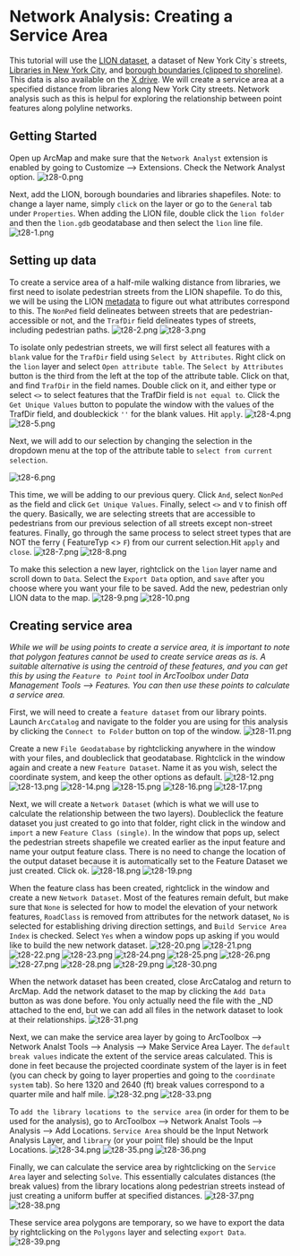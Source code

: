 # Network Analysis: Creating a Service Area 

This tutorial will use the [LION dataset](https://www1.nyc.gov/site/planning/data-maps/open-data/dwn-lion.page), a dataset of New York City`s streets, [Libraries in New York City](https://data.cityofnewyork.us/Business/Library/p4pf-fyc4), and [borough boundaries (clipped to shoreline)](https://www1.nyc.gov/site/planning/data-maps/open-data/districts-download-metadata.page). This data is also available on the [X drive](https://github.com/CenterForSpatialResearch/gis_tutorials/blob/master/21_Connecting_to_X_Drive.md). We will create a service area at a specified distance from libraries along New York City streets. Network analysis such as this is helpul for exploring the relationship between point features along polyline networks. 

## Getting Started 
Open up ArcMap and make sure that the `Network Analyst` extension is enabled by going to Customize --> Extensions. Check the Network Analyst option. 
![t28-0.png](https://github.com/tolaoniyangi/gis_tutorials/blob/master/Images/Tutorial_28/t28-0.png)

Next, add the LION, borough boundaries and libraries shapefiles. Note: to change a layer name, simply `click` on the layer or go to the `General` tab under `Properties`. When adding the LION file, double click the `lion folder` and then the `lion.gdb` geodatabase and then select the `lion` line file.
![t28-1.png](https://github.com/tolaoniyangi/gis_tutorials/blob/master/Images/Tutorial_28/t28-1.png)

## Setting up data
To create a service area of a half-mile walking distance from libraries, we first need to isolate pedestrian streets from the LION shapefile. To do this, we will be using the LION [metadata](https://www1.nyc.gov/assets/planning/download/pdf/data-maps/open-data/lion_metadata.pdf?r=17c) to figure out what attributes correspond to this. The `NonPed` field delineates between streets that are pedestrian-accessible or not, and the `TrafDir` field delineates types of streets, including pedestrian paths. 
![t28-2.png](https://github.com/tolaoniyangi/gis_tutorials/blob/master/Images/Tutorial_28/t28-2.png)
![t28-3.png](https://github.com/tolaoniyangi/gis_tutorials/blob/master/Images/Tutorial_28/t28-3.png)

To isolate only pedestrian streets, we will first select all features with a `blank` value for the `TrafDir` field using `Select by Attributes`. Right click on the `lion` layer and select `Open attribute table`. The `Select by Attributes` button is the third from the left at the top of the attribute table. Click on that, and find `TrafDir` in the field names. Double click on it, and either type or select `<>` to select features that the TrafDir field is `not equal to`. Click the `Get Unique Values` button to populate the window with the values of the TrafDir field, and doubleckick `''` for the blank values. Hit `apply`.
![t28-4.png](https://github.com/tolaoniyangi/gis_tutorials/blob/master/Images/Tutorial_28/t28-4.png)
![t28-5.png](https://github.com/tolaoniyangi/gis_tutorials/blob/master/Images/Tutorial_28/t28-5.png)

Next, we will add to our selection by changing the selection in the dropdown menu at the top of the attribute table to `select from current selection`.

![t28-6.png](https://github.com/tolaoniyangi/gis_tutorials/blob/master/Images/Tutorial_28/t28-6.png)

This time, we will be adding to our previous query. Click `And`, select `NonPed` as the field and click `Get Unique Values`. Finally, select `<>` and ``V`` to finish off the query. Basically, we are selecting streets that are accessible to pedestrians from our previous selection of all streets except non-street features. Finally, go through the same process to select street types that are NOT the ferry ( FeatureTyp <> `F`) from our current selection.Hit `apply` and `close`.
![t28-7.png](https://github.com/tolaoniyangi/gis_tutorials/blob/master/Images/Tutorial_28/t28-7.png)
![t28-8.png](https://github.com/tolaoniyangi/gis_tutorials/blob/master/Images/Tutorial_28/t28-8.png)

To make this selection a new layer, rightclick on the `lion` layer name and scroll down to `Data`. Select the `Export Data` option, and `save` after you choose where you want your file to be saved. Add the new, pedestrian only LION data to the map.
![t28-9.png](https://github.com/tolaoniyangi/gis_tutorials/blob/master/Images/Tutorial_28/t28-9.png)
![t28-10.png](https://github.com/tolaoniyangi/gis_tutorials/blob/master/Images/Tutorial_28/t28-10.png)

## Creating service area
*While we will be using points to create a service area, it is important to note that polygon features cannot be used to create service areas as is. A suitable alternative is using the centroid of these features, and you can get this by using the `Feature to Point` tool in ArcToolbox under Data Management Tools --> Features. You can then use these points to calculate a service area.*

First, we will need to create a `feature dataset` from our library points. Launch `ArcCatalog` and navigate to the folder you are using for this analysis by clicking the `Connect to Folder` button on top of the window.
![t28-11.png](https://github.com/tolaoniyangi/gis_tutorials/blob/master/Images/Tutorial_28/t28-11.png)

Create a new `File Geodatabase` by rightclicking anywhere in the window with your files, and doubleclick that geodatabase. Rightclick in the window again and create a new `Feature Dataset`. Name it as you wish, select the coordinate system, and keep the other options as default. 
![t28-12.png](https://github.com/tolaoniyangi/gis_tutorials/blob/master/Images/Tutorial_28/t28-12.png)
![t28-13.png](https://github.com/tolaoniyangi/gis_tutorials/blob/master/Images/Tutorial_28/t28-13.png)
![t28-14.png](https://github.com/tolaoniyangi/gis_tutorials/blob/master/Images/Tutorial_28/t28-14.png)
![t28-15.png](https://github.com/tolaoniyangi/gis_tutorials/blob/master/Images/Tutorial_28/t28-15.png)
![t28-16.png](https://github.com/tolaoniyangi/gis_tutorials/blob/master/Images/Tutorial_28/t28-16.png)
![t28-17.png](https://github.com/tolaoniyangi/gis_tutorials/blob/master/Images/Tutorial_28/t28-17.png)

Next, we will create a `Network Dataset` (which is what we will use to calculate the relationship between the two layers). Doubleclick the feature dataset you just created to go into that folder, right click in the window and `import` a new `Feature Class (single)`. In the window that pops up, select the pedestrian streets shapefile we created earlier as the input feature and name your output feature class. There is no need to change the location of the output dataset because it is automatically set to the Feature Dataset we just created. Click ok. 
![t28-18.png](https://github.com/tolaoniyangi/gis_tutorials/blob/master/Images/Tutorial_28/t28-18.png)
![t28-19.png](https://github.com/tolaoniyangi/gis_tutorials/blob/master/Images/Tutorial_28/t28-19.png)

When the feature class has been created, rightclick in the window and create a new `Network Dataset`. Most of the features remain defult, but make sure that `None` is selected for how to model the elevation of your network features, `RoadClass` is removed from attributes for the network dataset, `No` is selected for establishing driving direction settings, and `Build Service Area Index` is checked. Select `Yes` when a window pops up asking if you would like to build the new network dataset.
![t28-20.png](https://github.com/tolaoniyangi/gis_tutorials/blob/master/Images/Tutorial_28/t28-20.png)
![t28-21.png](https://github.com/tolaoniyangi/gis_tutorials/blob/master/Images/Tutorial_28/t28-21.png)
![t28-22.png](https://github.com/tolaoniyangi/gis_tutorials/blob/master/Images/Tutorial_28/t28-22.png)
![t28-23.png](https://github.com/tolaoniyangi/gis_tutorials/blob/master/Images/Tutorial_28/t28-23.png)
![t28-24.png](https://github.com/tolaoniyangi/gis_tutorials/blob/master/Images/Tutorial_28/t28-24.png)
![t28-25.png](https://github.com/tolaoniyangi/gis_tutorials/blob/master/Images/Tutorial_28/t28-25.png)
![t28-26.png](https://github.com/tolaoniyangi/gis_tutorials/blob/master/Images/Tutorial_28/t28-26.png)
![t28-27.png](https://github.com/tolaoniyangi/gis_tutorials/blob/master/Images/Tutorial_28/t28-27.png)
![t28-28.png](https://github.com/tolaoniyangi/gis_tutorials/blob/master/Images/Tutorial_28/t28-28.png)
![t28-29.png](https://github.com/tolaoniyangi/gis_tutorials/blob/master/Images/Tutorial_28/t28-29.png)
![t28-30.png](https://github.com/tolaoniyangi/gis_tutorials/blob/master/Images/Tutorial_28/t28-30.png)

When the network dataset has been created, close ArcCatalog and return to ArcMap. Add the network dataset to the map by clicking the `Add Data` button as was done before. You only actually need the file with the _ND attached to the end, but we can add all files in the network dataset to look at their relationships.
![t28-31.png](https://github.com/tolaoniyangi/gis_tutorials/blob/master/Images/Tutorial_28/t28-31.png)

Next, we can make the service area layer by going to ArcToolbox --> Network Analst Tools --> Analysis --> Make Service Area Layer. The `default break values` indicate the extent of the service areas calculated. This is done in feet because the projected coordinate system of the layer is in feet (you can check by going to layer properties and going to the `coordinate system` tab). So here 1320 and 2640 (ft) break values correspond to a quarter mile and half mile. 
![t28-32.png](https://github.com/tolaoniyangi/gis_tutorials/blob/master/Images/Tutorial_28/t28-32.png)
![t28-33.png](https://github.com/tolaoniyangi/gis_tutorials/blob/master/Images/Tutorial_28/t28-33.png)

To `add the library locations to the service area` (in order for them to be used for the analysis), go to ArcToolbox --> Network Analst Tools --> Analysis --> Add Locations. `Service Area` should be the Input Network Analysis Layer, and `library` (or your point file) should be the Input Locations. 
![t28-34.png](https://github.com/tolaoniyangi/gis_tutorials/blob/master/Images/Tutorial_28/t28-34.png)
![t28-35.png](https://github.com/tolaoniyangi/gis_tutorials/blob/master/Images/Tutorial_28/t28-35.png)
![t28-36.png](https://github.com/tolaoniyangi/gis_tutorials/blob/master/Images/Tutorial_28/t28-36.png)

Finally, we can calculate the service area by rightclicking on the `Service Area` layer and selecting `Solve`. This essentially calculates distances (the break values) from the library locations along pedestrian streets instead of just creating a uniform buffer at specified distances.
![t28-37.png](https://github.com/tolaoniyangi/gis_tutorials/blob/master/Images/Tutorial_28/t28-37.png)
![t28-38.png](https://github.com/tolaoniyangi/gis_tutorials/blob/master/Images/Tutorial_28/t28-38.png)

These service area polygons are temporary, so we have to export the data by rightclicking on the `Polygons` layer and selecting `export Data`. 
![t28-39.png](https://github.com/tolaoniyangi/gis_tutorials/blob/master/Images/Tutorial_28/t28-39.png)
